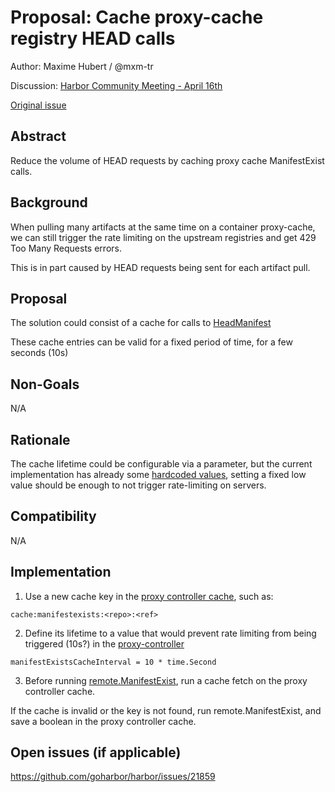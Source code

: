 # Proposal: Cache proxy-cache registry HEAD calls

Author: Maxime Hubert / @mxm-tr

Discussion: [Harbor Community Meeting - April 16th](https://hackmd.io/CyQk5FdVQwWObMLVNqxW1w?both#April-16-2025)

[Original issue](https://github.com/goharbor/harbor/issues/21859)

## Abstract

Reduce the volume of HEAD requests by caching proxy cache ManifestExist calls.

## Background

When pulling many artifacts at the same time on a container proxy-cache, we can still trigger the rate limiting on the upstream registries and get 429 Too Many Requests errors.

This is in part caused by HEAD requests being sent for each artifact pull.

## Proposal

The solution could consist of a cache for calls to [HeadManifest](https://github.com/goharbor/harbor/blob/main/src/controller/proxy/controller.go#L258)

These cache entries can be valid for a fixed period of time, for a few seconds (10s)

## Non-Goals

N/A

## Rationale

The cache lifetime could be configurable via a parameter, but the current implementation has already some [hardcoded values](https://github.com/goharbor/harbor/blob/f8f1994c9ee97e41067870c4ed46b15eb21da3b6/src/controller/proxy/controller.go#L43), setting a fixed low value should be enough to not trigger rate-limiting on servers.

## Compatibility

N/A

## Implementation

1. Use a new cache key in the [proxy controller cache](https://github.com/goharbor/harbor/blob/bfc29904f96e17248a4e6204d12058c1d7d05ab8/src/controller/proxy/controller.go#L78), such as:

```
cache:manifestexists:<repo>:<ref>
```

2. Define its lifetime to a value that would prevent rate limiting from being triggered (10s?) in the [proxy-controller](https://github.com/goharbor/harbor/blob/bfc29904f96e17248a4e6204d12058c1d7d05ab8/src/controller/proxy/controller.go#L41-L48)

```golang
manifestExistsCacheInterval = 10 * time.Second
```

3. Before running [remote.ManifestExist](https://github.com/goharbor/harbor/blob/main/src/controller/proxy/controller.go#L258), run a cache fetch on the proxy controller cache.

If the cache is invalid or the key is not found, run remote.ManifestExist, and save a boolean in the proxy controller cache.

## Open issues (if applicable)

https://github.com/goharbor/harbor/issues/21859
